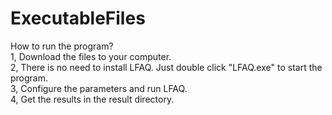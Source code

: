 # ExecutableFiles
How to run the program?  
1, Download the files to your computer.  
2, There is no need to install LFAQ. Just double click "LFAQ.exe" to start the program.  
3, Configure the parameters and run LFAQ.  
4, Get the results in the result directory.  
